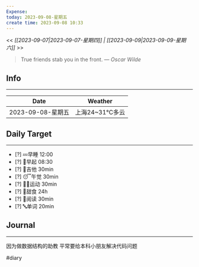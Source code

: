 ```yaml
---
Expense: 
today: 2023-09-08-星期五
create time: 2023-09-08 10:33
---
```


<< *[[2023-09-07|2023-09-07-星期四]] | [[2023-09-09|2023-09-09-星期六]]* >>


> True friends stab you in the front.
> — <cite>Oscar Wilde</cite>


## Info
***
| Date        | Weather      | 
| ----------- | ------------ |
| 2023-09-08-星期五 |  上海24~31℃多云 |


## Daily Target 
***
- [?] 💤早睡   12:00
- [?] 🌅早起    08:30
- [?] 🎵吉他    30min
- [?] 😴午觉    30min
- [?] 🏃‍♀️运动    30min  
- [?] 🚫甜食    24h
- [?] 📖阅读    30min 
- [?] 🔤单词    20min    


##  Journal
***

因为做数据结构的助教
平常要给本科小朋友解决代码问题


#diary